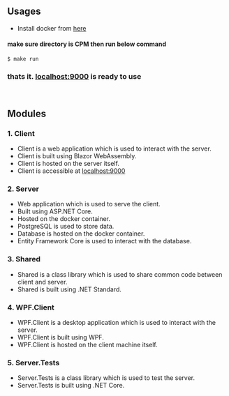 ## Usages
- Install docker from [here](https://docs.docker.com/engine/install/)
#### make sure directory is CPM then run below command

````
$ make run
````
### thats it. [localhost:9000](http://localhost:9000) is ready to use
<br/>

## Modules
### 1. Client
- Client is a web application which is used to interact with the server.
- Client is built using Blazor WebAssembly.
- Client is hosted on the server itself.
- Client is accessible at [localhost:9000](http://localhost:9000)

### 2. Server
- Web application which is used to serve the client.
- Built using ASP.NET Core.
- Hosted on the docker container.
- PostgreSQL is used to store data.
- Database is hosted on the docker container.
- Entity Framework Core is used to interact with the database.

### 3. Shared
- Shared is a class library which is used to share common code between client and server.
- Shared is built using .NET Standard.

### 4. WPF.Client
- WPF.Client is a desktop application which is used to interact with the server.
- WPF.Client is built using WPF.
- WPF.Client is hosted on the client machine itself.

### 5. Server.Tests
- Server.Tests is a class library which is used to test the server.
- Server.Tests is built using .NET Core.


